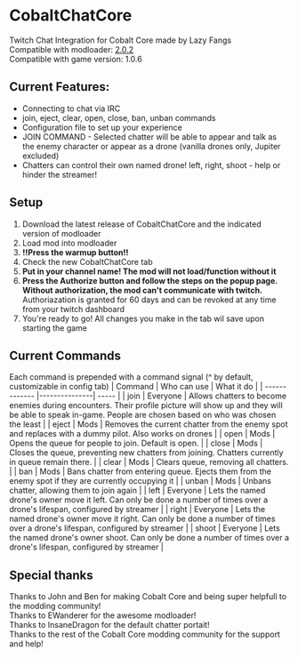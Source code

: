 # CobaltChatCore
Twitch Chat Integration for Cobalt Core made by Lazy Fangs\
Compatible with modloader: [2.0.2](https://github.com/Ewanderer/CobaltCoreModLoader/releases/tag/v2.0.2)\
Compatible with game version: 1.0.6

## Current Features:
- Connecting to chat via IRC
- join, eject, clear, open, close, ban, unban commands
- Configuration file to set up your experience
- JOIN COMMAND - Selected chatter will be able to appear and talk as the enemy character or appear as a drone (vanilla drones only, Jupiter excluded)
- Chatters can control their own named drone! left, right, shoot - help or hinder the streamer!

## Setup
1. Download the latest release of CobaltChatCore and the indicated version of modloader
2. Load mod into modloader
3. **!!Press the warmup button!!**
4. Check the new CobaltChatCore tab
5. **Put in your channel name! The mod will not load/function without it**
6. **Press the Authorize button and follow the steps on the popup page. Without authorization, the mod can't communicate with twitch.** Authoriazation is granted for 60 days and can be revoked at any time from your twitch dashboard
7. You're ready to go! All changes you make in the tab wil save upon starting the game

## Current Commands
Each command is prepended with a command signal (^ by default, customizable in config tab)
| Command       | Who can use | What it do  |
| ------------- |---------------| ----- |
| join      | Everyone | Allows chatters to become enemies during encounters. Their profile picture will show up and they will be able to speak in-game. People are chosen based on who was chosen the least |
| eject      | Mods     | Removes the current chatter from the enemy spot and replaces with a dummy pilot. Also works on drones   |
| open | Mods      | Opens the queue for people to join. Default is open.    |
| close | Mods      | Closes  the queue, preventing new chatters from joining. Chatters currently in queue remain there.   |
| clear | Mods      | Clears queue, removing all chatters.   |
| ban | Mods      | Bans chatter from entering queue. Ejects them from the enemy spot if they are currently occupying it    |
| unban | Mods      | Unbans chatter, allowing them to join again    |
| left      | Everyone | Lets the named drone's owner move it left. Can only be done a number of times over a drone's lifespan, configured by streamer |
| right      | Everyone | Lets the named drone's owner move it right. Can only be done a number of times over a drone's lifespan, configured by streamer |
| shoot      | Everyone | Lets the named drone's owner shoot. Can only be done a number of times over a drone's lifespan, configured by streamer |

## Special thanks
Thanks to John and Ben for making Cobalt Core and being super helpfull to the modding community!\
Thanks to EWanderer for the awesome modloader!\
Thanks to InsaneDragon for the default chatter portait!\
Thanks to the rest of the Cobalt Core modding community for the support and help!
